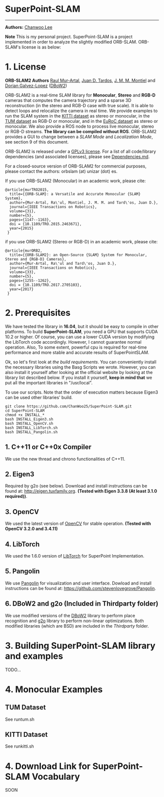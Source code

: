 # SuperPoint-SLAM
---

**Authors:** [Chanwoo Lee](https://github.com/ChanWoo25)

**Note** This is my personal project. SuperPoint-SLAM is a project implemented in order to analyze the slightly modified ORB-SLAM. ORB-SLAM's license is as below:

# 1. License

**ORB-SLAM2 Authors** [Raul Mur-Artal](http://webdiis.unizar.es/~raulmur/), [Juan D. Tardos](http://webdiis.unizar.es/~jdtardos/), [J. M. M. Montiel](http://webdiis.unizar.es/~josemari/) and [Dorian Galvez-Lopez](http://doriangalvez.com/) ([DBoW2](https://github.com/dorian3d/DBoW2))

ORB-SLAM2 is a real-time SLAM library for **Monocular**, **Stereo** and **RGB-D** cameras that computes the camera trajectory and a sparse 3D reconstruction (in the stereo and RGB-D case with true scale). It is able to detect loops and relocalize the camera in real time. We provide examples to run the SLAM system in the [KITTI dataset](http://www.cvlibs.net/datasets/kitti/eval_odometry.php) as stereo or monocular, in the [TUM dataset](http://vision.in.tum.de/data/datasets/rgbd-dataset) as RGB-D or monocular, and in the [EuRoC dataset](http://projects.asl.ethz.ch/datasets/doku.php?id=kmavvisualinertialdatasets) as stereo or monocular. We also provide a ROS node to process live monocular, stereo or RGB-D streams. **The library can be compiled without ROS**. ORB-SLAM2 provides a GUI to change between a *SLAM Mode* and *Localization Mode*, see section 9 of this document.

ORB-SLAM2 is released under a [GPLv3 license](https://github.com/raulmur/ORB_SLAM2/blob/master/License-gpl.txt). For a list of all code/library dependencies (and associated licenses), please see [Dependencies.md](https://github.com/raulmur/ORB_SLAM2/blob/master/Dependencies.md).

For a closed-source version of ORB-SLAM2 for commercial purposes, please contact the authors: orbslam (at) unizar (dot) es.

If you use ORB-SLAM2 (Monocular) in an academic work, please cite:

    @article{murTRO2015,
      title={{ORB-SLAM}: a Versatile and Accurate Monocular {SLAM} System},
      author={Mur-Artal, Ra\'ul, Montiel, J. M. M. and Tard\'os, Juan D.},
      journal={IEEE Transactions on Robotics},
      volume={31},
      number={5},
      pages={1147--1163},
      doi = {10.1109/TRO.2015.2463671},
      year={2015}
     }

if you use ORB-SLAM2 (Stereo or RGB-D) in an academic work, please cite:

    @article{murORB2,
      title={{ORB-SLAM2}: an Open-Source {SLAM} System for Monocular, Stereo and {RGB-D} Cameras},
      author={Mur-Artal, Ra\'ul and Tard\'os, Juan D.},
      journal={IEEE Transactions on Robotics},
      volume={33},
      number={5},
      pages={1255--1262},
      doi = {10.1109/TRO.2017.2705103},
      year={2017}
     }

# 2. Prerequisites
We have tested the library in **16.04**, but it should be easy to compile in other platforms. To build **SuperPoint-SLAM**, you need a GPU that supports CUDA 10.2 or higher. Of course, you can use a lower CUDA version by modifying the LibTorch code accordingly. However, I cannot guarantee normal operation. Also, To some extent, powerful cpu is required for real-time performance and more stable and accurate results of SuperPointSLAM.

Ok, so let's first look at *the build requirements*. You can conveniently install the necessary libraries using the Basg Scripts we wrote.
However, you can also install it yourself after looking at the official website by looking at the library list described below. If you install it yourself, **keep in mind that** we put all the important libraries in "/usr/local".

To use our scripts. Note that the order of execution matters because Eigen3 can be used other libraries' build.
```
git clone https://github.com/ChanWoo25/SuperPoint-SLAM.git
cd SuperPoint-SLAM
chmod +x INSTALL_*
bash INSTALL_Eigen3.sh
bash INSTALL_OpenCV.sh
bash INSTALL_LibTorch.sh
bash INSTALL_Pangolin.sh
```

## 1. C++11 or C++0x Compiler
We use the new thread and chrono functionalities of C++11.

## 2. Eigen3
Required by g2o (see below). Download and install instructions can be found at: http://eigen.tuxfamily.org. **(Tested with Eigen 3.3.8 (At least 3.1.0 required))**.

## 3. OpenCV
We used the latest version of [OpenCV](http://opencv.org) for stable operation. **(Tested with OpenCV 3.2.0 and 3.4.11)**

## 4. LibTorch 
We used the 1.6.0 version of [LibTorch](https://pytorch.org/) for SuperPoint Implementation.

## 5. Pangolin
We use [Pangolin](https://github.com/stevenlovegrove/Pangolin) for visualization and user interface. Dowload and install instructions can be found at: https://github.com/stevenlovegrove/Pangolin.

## 6. DBoW2 and g2o (Included in Thirdparty folder)
We use modified versions of the [DBoW2](https://github.com/dorian3d/DBoW2) library to perform place recognition and [g2o](https://github.com/RainerKuemmerle/g2o) library to perform non-linear optimizations. Both modified libraries (which are BSD) are included in the *Thirdparty* folder.


# 3. Building SuperPoint-SLAM library and examples

TODO...

# 4. Monocular Examples

## TUM Dataset

See runtum.sh

## KITTI Dataset  

See runkitti.sh

# 4. Download Link for SuperPoint-SLAM Vocabulary
SOON

